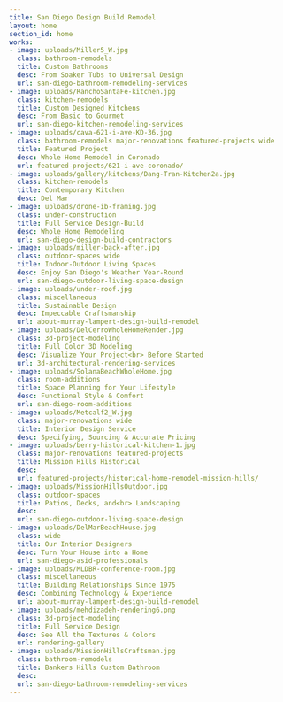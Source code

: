 ```yaml
---
title: San Diego Design Build Remodel
layout: home
section_id: home
works:
- image: uploads/Miller5_W.jpg
  class: bathroom-remodels
  title: Custom Bathrooms
  desc: From Soaker Tubs to Universal Design
  url: san-diego-bathroom-remodeling-services
- image: uploads/RanchoSantaFe-kitchen.jpg
  class: kitchen-remodels
  title: Custom Designed Kitchens
  desc: From Basic to Gourmet
  url: san-diego-kitchen-remodeling-services
- image: uploads/cava-621-i-ave-KD-36.jpg
  class: bathroom-remodels major-renovations featured-projects wide
  title: Featured Project
  desc: Whole Home Remodel in Coronado
  url: featured-projects/621-i-ave-coronado/
- image: uploads/gallery/kitchens/Dang-Tran-Kitchen2a.jpg
  class: kitchen-remodels
  title: Contemporary Kitchen
  desc: Del Mar
- image: uploads/drone-ib-framing.jpg
  class: under-construction
  title: Full Service Design-Build
  desc: Whole Home Remodeling
  url: san-diego-design-build-contractors
- image: uploads/miller-back-after.jpg
  class: outdoor-spaces wide
  title: Indoor-Outdoor Living Spaces
  desc: Enjoy San Diego's Weather Year-Round
  url: san-diego-outdoor-living-space-design
- image: uploads/under-roof.jpg
  class: miscellaneous
  title: Sustainable Design
  desc: Impeccable Craftsmanship
  url: about-murray-lampert-design-build-remodel
- image: uploads/DelCerroWholeHomeRender.jpg
  class: 3d-project-modeling
  title: Full Color 3D Modeling
  desc: Visualize Your Project<br> Before Started
  url: 3d-architectural-rendering-services
- image: uploads/SolanaBeachWholeHome.jpg
  class: room-additions
  title: Space Planning for Your Lifestyle
  desc: Functional Style & Comfort
  url: san-diego-room-additions
- image: uploads/Metcalf2_W.jpg
  class: major-renovations wide
  title: Interior Design Service
  desc: Specifying, Sourcing & Accurate Pricing
- image: uploads/berry-historical-kitchen-1.jpg
  class: major-renovations featured-projects
  title: Mission Hills Historical
  desc: 
  url: featured-projects/historical-home-remodel-mission-hills/
- image: uploads/MissionHillsOutdoor.jpg
  class: outdoor-spaces
  title: Patios, Decks, and<br> Landscaping
  desc: 
  url: san-diego-outdoor-living-space-design
- image: uploads/DelMarBeachHouse.jpg
  class: wide
  title: Our Interior Designers
  desc: Turn Your House into a Home
  url: san-diego-asid-professionals
- image: uploads/MLDBR-conference-room.jpg
  class: miscellaneous
  title: Building Relationships Since 1975
  desc: Combining Technology & Experience
  url: about-murray-lampert-design-build-remodel
- image: uploads/mehdizadeh-rendering6.png
  class: 3d-project-modeling
  title: Full Service Design
  desc: See All the Textures & Colors
  url: rendering-gallery
- image: uploads/MissionHillsCraftsman.jpg
  class: bathroom-remodels
  title: Bankers Hills Custom Bathroom
  desc: 
  url: san-diego-bathroom-remodeling-services
---
```


